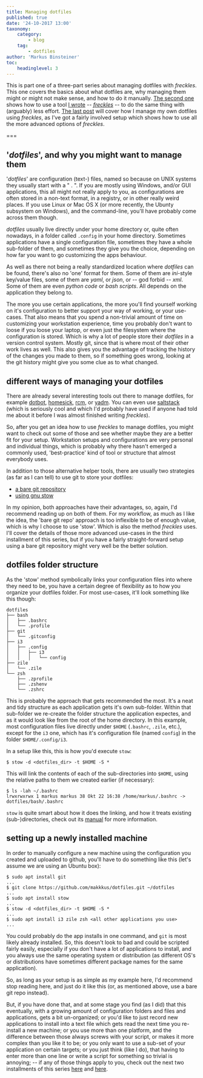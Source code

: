 ```yaml
---
title: Managing dotfiles
published: true
date: '24-10-2017 13:00'
taxonomy:
    category:
        - blog
    tag:
        - dotfiles
author: 'Markus Binsteiner'
toc:
    headinglevel: 3
---
```


This is part one of a three-part series about managing dotfiles with *freckles*. This one covers the basics about what dotfiles are, why managing them might or might not make sense, and how to do it manually. [The second one](/blog/how-to-manage-your-dotfiles-with-freckles) shows how to use a tool [I wrote](/blog/so-i-made-this-thing) -- [*freckles*](https://github.com/makkus/freckles) -- to do the same thing with (arguably) less effort. [The last post](/blog/how-to-manage-my-dotfiles-with-freckles) will cover how I manage my own dotfiles using *freckles*, as I've got a fairly involved setup which shows how to use all the more advanced options of *freckles*.

===

## '*dotfiles*', and why you might want to manage them

'*dotfiles*' are configuration (text-) files, named so because on UNIX systems they usually start with a " . ". If you are mostly using Windows, and/or GUI applications, this all might not really apply to you, as configurations are often stored in a non-text format, in a registry, or in other really weird places. If you use Linux or Mac OS X (or more recently, the Ubunty subsystem on Windows), and the command-line, you'll have probably come across them though.

*dotfiles* usually live directly under your home directory or, quite often nowadays, in a folder called `.config` in your home directory. Sometimes applications have a single configuration file, sometimes they have a whole sub-folder of them, and sometimes they give you the choice, depending on how far you want to go customizing the apps behaviour.

As well as there not being a really standardized location where *dotfiles* can be found, there's also no 'one' format for them. Some of them are *ini*-style key/value files, some of them are *yaml*, or *json*, or -- god forbid -- *xml*. Some of them are even *python code* or *bash scripts*. All depends on the application they belong to.

The more you use certain applications, the more you'll find yourself working on it's configuration to better support your way of working, or your use-cases. That also means that you spend a non-trivial amount of time on customizing your workstation experience, time you probably don't want to loose if you loose your laptop, or even just the filesystem where the configuration is stored. Which is why a lot of people store their *dotfiles* in a version control system. Mostly git, since that is where most of their other work lives as well. This also gives you the advantage of tracking the history of the changes you made to them, so if something goes wrong, looking at the git history might give you some clue as to what changed.

## different ways of managing your dotfiles

There are already several interesting tools out there to manage dotfiles, for example [dotbot](https://github.com/anishathalye/dotbot), [homesick](https://github.com/technicalpickles/homesick), [rcm](https://github.com/thoughtbot/rcm), or [yadm](https://github.com/TheLocehiliosan/yadm). You can even use [saltstack](https://medium.com/@rawkode/managing-dotfiles-with-saltstack-eb600867073e) (which is seriously cool and which I'd probably have used if anyone had told me about it before I was almost finished writing *freckles*).

So, after you get an idea how to use *freckles* to manage dotfiles, you might want to check out some of those and see whether maybe they are a better fit for your setup. Workstation setups and configurations are very personal and individual things, which is probably why there hasn't emerged a commonly used, 'best-practice' kind of tool or structure that almost everybody uses.

In addition to those alternative helper tools, there are usually two strategies (as far as I can tell) to use git to store your dotfiles:

- [a bare git repository](https://developer.atlassian.com/blog/2016/02/best-way-to-store-dotfiles-git-bare-repo/)
- [using gnu stow](https://alexpearce.me/2016/02/managing-dotfiles-with-stow/)
 
In my opinion, both approaches have their advantages, so, again, I'd recommend reading up on both of them. For my workflow, as much as I like the idea, the 'bare git repo' approach is too inflexible to be of enough value, which is why I choose to use 'stow'. Which is also the method *freckles* uses. I'll cover the details of those more advanced use-cases in the third installment of this series, but if you have a fairly straight-forward setup using a bare git repository might very well be the better solution.
 
## dotfiles folder structure

As the 'stow' method symbolically links your configuration files into where they need to be, you have a certain degree of flexibility as to how you organize your dotfiles folder. For most use-cases, it'll look something like this though:

```
dotfiles
├── bash
│   ├── .bashrc
│   └── .profile
├── git
│   └── .gitconfig
├── i3
│   ├── .config
│   │   ├── i3
│   │   │   └── config
├── zile
│   └── .zile
└── zsh
    ├── .zprofile
    ├── .zshenv
    └── .zshrc

```

This is probably the approach that gets recommended the most. It's a neat and tidy structure as each application gets it's own sub-folder. Within that sub-folder we re-create the folder structure the application expectes, and as it would look like from the root of the home directory. In this example, most configuration files live directly under `$HOME` (`.bashrc`, `.zile`, etc.), except for the `i3` one, which has it's configuration file (named `config`) in the folder `$HOME/.config/i3`.

In a setup like this, this is how you'd execute `stow`:

```
$ stow -d <dotfiles_dir> -t $HOME -S *
```

This will link the contents of each of the sub-directories into `$HOME`, using the relative paths to them we created earlier (if necessary):

```
$ ls -lah ~/.bashrc
lrwxrwxrwx 1 markus markus 38 Okt 22 16:38 /home/markus/.bashrc -> dotfiles/bash/.bashrc
```

`stow` is quite smart about how it does the linking, and how it treats existing (sub-)directories, check out its [manual](https://www.gnu.org/software/stow/manual/stow.html) for more information.

## setting up a newly installed machine

In order to manually configure a new machine using the configuration you created and uploaded to github, you'll have to do something like this (let's assume we are using an Ubuntu box):

```
$ sudo apt install git
...
$ git clone https://github.com/makkkus/dotfiles.git ~/dotfiles
...
$ sudo apt install stow
...
$ stow -d <dotfiles_dir> -t $HOME -S *
...
$ sudo apt install i3 zile zsh <all other applications you use>
...
```

You could probably do the app installs in one command, and `git` is most likely already installed. So, this doesn't look to bad and could be scripted fairly easily, especially if you don't have a lot of applications to install, and you always use the same operating system or distribution (as different OS's or distributions have sometimes different package names for the same application).

So, as long as your setup is as simple as my example here, I'd recommend stop reading here, and just do it like this (or, as mentioned above, use a bare git repo instead).

But, if you have done that, and at some stage you find (as I did) that this eventually, with a growing amount of configuration folders and files and applications, gets a bit un-organized; or you'd like to just record new applications to install into a text file which gets read the next time you re-install a new machine; or you use more than one platform, and the difference between those always screws with your script, or makes it more complex than you like it to be; or you only want to use a sub-set of your application on certain targets; or you just think (like I do), that having to enter more than one line or write a script for something so trivial is annoying; -- if any of those things apply to you, check out the next two installments of this series [here](/blog/how-to-manage-your-dotfiles-with-freckles) and [here](/blog/how-to-manage-my-dotfiles-with-freckles).
